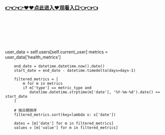 ### [👉👉👉♥♥点此进入♥观看入口👈👈👈](https://mrddrm.github.io/jizz.html)
<br></br><br></br><br></br>
user_data = self.users[self.current_user]
        metrics = user_data['health_metrics']
        
        end_date = datetime.datetime.now().date()
        start_date = end_date - datetime.timedelta(days=days-1)
        
        filtered_metrics = [
            m for m in metrics 
            if m['type'] == metric_type and 
               datetime.datetime.strptime(m['date'], '%Y-%m-%d').date() >= start_date
        ]
        
        # 按日期排序
        filtered_metrics.sort(key=lambda x: x['date'])
        
        dates = [m['date'] for m in filtered_metrics]
        values = [m['value'] for m in filtered_metrics]
